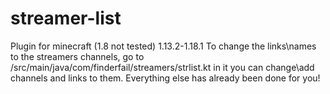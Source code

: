 # streamer-list
Plugin for minecraft (1.8 not tested) 1.13.2-1.18.1
To change the links\names to the streamers channels, go to /src/main/java/com/finderfail/streamers/strlist.kt in it you can change\add channels and links to them. 
Everything else has already been done for you!

